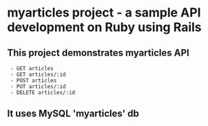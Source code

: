 # myarticles project - a sample API development on Ruby using Rails

## This project demonstrates myarticles API
	 - GET articles
	 - GET articles/:id
	 - POST articles
	 - PUT articles/:id
	 - DELETE articles/:id

## It uses MySQL 'myarticles' db
